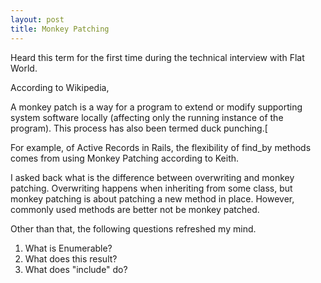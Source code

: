 ```yaml
---
layout: post
title: Monkey Patching
---
```


Heard this term for the first time during the technical interview with Flat World.

According to Wikipedia,

A monkey patch is a way for a program to extend or modify supporting system software locally (affecting only the running instance of the program). This process has also been termed duck punching.[

For example, of Active Records in Rails, the flexibility of find_by methods comes from using Monkey Patching according to Keith.

I asked back what is the difference between overwriting and monkey patching. Overwriting happens when inheriting from some class, but monkey patching is about patching a new method in place. However, commonly used methods are better not be monkey patched.

Other than that, the following questions refreshed my mind.

1. What is Enumerable?
2. What does this result?
3. What does "include" do?